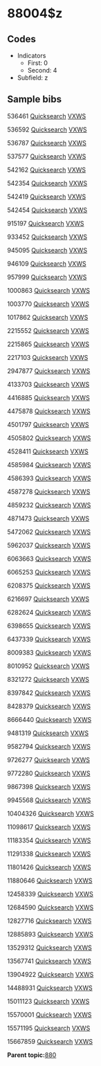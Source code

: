 # 88004$z

## Codes

-   Indicators
    -   First: 0
    -   Second: 4
-   Subfield: z

## Sample bibs

536461 [Quicksearch](https://search.library.yale.edu/catalog/536461) [VXWS](http://prodorbis.library.yale.edu:7014/vxws/GetHoldingsService?bibId=536461)

536592 [Quicksearch](https://search.library.yale.edu/catalog/536592) [VXWS](http://prodorbis.library.yale.edu:7014/vxws/GetHoldingsService?bibId=536592)

536787 [Quicksearch](https://search.library.yale.edu/catalog/536787) [VXWS](http://prodorbis.library.yale.edu:7014/vxws/GetHoldingsService?bibId=536787)

537577 [Quicksearch](https://search.library.yale.edu/catalog/537577) [VXWS](http://prodorbis.library.yale.edu:7014/vxws/GetHoldingsService?bibId=537577)

542162 [Quicksearch](https://search.library.yale.edu/catalog/542162) [VXWS](http://prodorbis.library.yale.edu:7014/vxws/GetHoldingsService?bibId=542162)

542354 [Quicksearch](https://search.library.yale.edu/catalog/542354) [VXWS](http://prodorbis.library.yale.edu:7014/vxws/GetHoldingsService?bibId=542354)

542419 [Quicksearch](https://search.library.yale.edu/catalog/542419) [VXWS](http://prodorbis.library.yale.edu:7014/vxws/GetHoldingsService?bibId=542419)

542454 [Quicksearch](https://search.library.yale.edu/catalog/542454) [VXWS](http://prodorbis.library.yale.edu:7014/vxws/GetHoldingsService?bibId=542454)

915197 [Quicksearch](https://search.library.yale.edu/catalog/915197) [VXWS](http://prodorbis.library.yale.edu:7014/vxws/GetHoldingsService?bibId=915197)

933452 [Quicksearch](https://search.library.yale.edu/catalog/933452) [VXWS](http://prodorbis.library.yale.edu:7014/vxws/GetHoldingsService?bibId=933452)

945095 [Quicksearch](https://search.library.yale.edu/catalog/945095) [VXWS](http://prodorbis.library.yale.edu:7014/vxws/GetHoldingsService?bibId=945095)

946109 [Quicksearch](https://search.library.yale.edu/catalog/946109) [VXWS](http://prodorbis.library.yale.edu:7014/vxws/GetHoldingsService?bibId=946109)

957999 [Quicksearch](https://search.library.yale.edu/catalog/957999) [VXWS](http://prodorbis.library.yale.edu:7014/vxws/GetHoldingsService?bibId=957999)

1000863 [Quicksearch](https://search.library.yale.edu/catalog/1000863) [VXWS](http://prodorbis.library.yale.edu:7014/vxws/GetHoldingsService?bibId=1000863)

1003770 [Quicksearch](https://search.library.yale.edu/catalog/1003770) [VXWS](http://prodorbis.library.yale.edu:7014/vxws/GetHoldingsService?bibId=1003770)

1017862 [Quicksearch](https://search.library.yale.edu/catalog/1017862) [VXWS](http://prodorbis.library.yale.edu:7014/vxws/GetHoldingsService?bibId=1017862)

2215552 [Quicksearch](https://search.library.yale.edu/catalog/2215552) [VXWS](http://prodorbis.library.yale.edu:7014/vxws/GetHoldingsService?bibId=2215552)

2215865 [Quicksearch](https://search.library.yale.edu/catalog/2215865) [VXWS](http://prodorbis.library.yale.edu:7014/vxws/GetHoldingsService?bibId=2215865)

2217103 [Quicksearch](https://search.library.yale.edu/catalog/2217103) [VXWS](http://prodorbis.library.yale.edu:7014/vxws/GetHoldingsService?bibId=2217103)

2947877 [Quicksearch](https://search.library.yale.edu/catalog/2947877) [VXWS](http://prodorbis.library.yale.edu:7014/vxws/GetHoldingsService?bibId=2947877)

4133703 [Quicksearch](https://search.library.yale.edu/catalog/4133703) [VXWS](http://prodorbis.library.yale.edu:7014/vxws/GetHoldingsService?bibId=4133703)

4416885 [Quicksearch](https://search.library.yale.edu/catalog/4416885) [VXWS](http://prodorbis.library.yale.edu:7014/vxws/GetHoldingsService?bibId=4416885)

4475878 [Quicksearch](https://search.library.yale.edu/catalog/4475878) [VXWS](http://prodorbis.library.yale.edu:7014/vxws/GetHoldingsService?bibId=4475878)

4501797 [Quicksearch](https://search.library.yale.edu/catalog/4501797) [VXWS](http://prodorbis.library.yale.edu:7014/vxws/GetHoldingsService?bibId=4501797)

4505802 [Quicksearch](https://search.library.yale.edu/catalog/4505802) [VXWS](http://prodorbis.library.yale.edu:7014/vxws/GetHoldingsService?bibId=4505802)

4528411 [Quicksearch](https://search.library.yale.edu/catalog/4528411) [VXWS](http://prodorbis.library.yale.edu:7014/vxws/GetHoldingsService?bibId=4528411)

4585984 [Quicksearch](https://search.library.yale.edu/catalog/4585984) [VXWS](http://prodorbis.library.yale.edu:7014/vxws/GetHoldingsService?bibId=4585984)

4586393 [Quicksearch](https://search.library.yale.edu/catalog/4586393) [VXWS](http://prodorbis.library.yale.edu:7014/vxws/GetHoldingsService?bibId=4586393)

4587278 [Quicksearch](https://search.library.yale.edu/catalog/4587278) [VXWS](http://prodorbis.library.yale.edu:7014/vxws/GetHoldingsService?bibId=4587278)

4859232 [Quicksearch](https://search.library.yale.edu/catalog/4859232) [VXWS](http://prodorbis.library.yale.edu:7014/vxws/GetHoldingsService?bibId=4859232)

4871473 [Quicksearch](https://search.library.yale.edu/catalog/4871473) [VXWS](http://prodorbis.library.yale.edu:7014/vxws/GetHoldingsService?bibId=4871473)

5472062 [Quicksearch](https://search.library.yale.edu/catalog/5472062) [VXWS](http://prodorbis.library.yale.edu:7014/vxws/GetHoldingsService?bibId=5472062)

5962037 [Quicksearch](https://search.library.yale.edu/catalog/5962037) [VXWS](http://prodorbis.library.yale.edu:7014/vxws/GetHoldingsService?bibId=5962037)

6063663 [Quicksearch](https://search.library.yale.edu/catalog/6063663) [VXWS](http://prodorbis.library.yale.edu:7014/vxws/GetHoldingsService?bibId=6063663)

6065253 [Quicksearch](https://search.library.yale.edu/catalog/6065253) [VXWS](http://prodorbis.library.yale.edu:7014/vxws/GetHoldingsService?bibId=6065253)

6208375 [Quicksearch](https://search.library.yale.edu/catalog/6208375) [VXWS](http://prodorbis.library.yale.edu:7014/vxws/GetHoldingsService?bibId=6208375)

6216697 [Quicksearch](https://search.library.yale.edu/catalog/6216697) [VXWS](http://prodorbis.library.yale.edu:7014/vxws/GetHoldingsService?bibId=6216697)

6282624 [Quicksearch](https://search.library.yale.edu/catalog/6282624) [VXWS](http://prodorbis.library.yale.edu:7014/vxws/GetHoldingsService?bibId=6282624)

6398655 [Quicksearch](https://search.library.yale.edu/catalog/6398655) [VXWS](http://prodorbis.library.yale.edu:7014/vxws/GetHoldingsService?bibId=6398655)

6437339 [Quicksearch](https://search.library.yale.edu/catalog/6437339) [VXWS](http://prodorbis.library.yale.edu:7014/vxws/GetHoldingsService?bibId=6437339)

8009383 [Quicksearch](https://search.library.yale.edu/catalog/8009383) [VXWS](http://prodorbis.library.yale.edu:7014/vxws/GetHoldingsService?bibId=8009383)

8010952 [Quicksearch](https://search.library.yale.edu/catalog/8010952) [VXWS](http://prodorbis.library.yale.edu:7014/vxws/GetHoldingsService?bibId=8010952)

8321272 [Quicksearch](https://search.library.yale.edu/catalog/8321272) [VXWS](http://prodorbis.library.yale.edu:7014/vxws/GetHoldingsService?bibId=8321272)

8397842 [Quicksearch](https://search.library.yale.edu/catalog/8397842) [VXWS](http://prodorbis.library.yale.edu:7014/vxws/GetHoldingsService?bibId=8397842)

8428379 [Quicksearch](https://search.library.yale.edu/catalog/8428379) [VXWS](http://prodorbis.library.yale.edu:7014/vxws/GetHoldingsService?bibId=8428379)

8666440 [Quicksearch](https://search.library.yale.edu/catalog/8666440) [VXWS](http://prodorbis.library.yale.edu:7014/vxws/GetHoldingsService?bibId=8666440)

9481319 [Quicksearch](https://search.library.yale.edu/catalog/9481319) [VXWS](http://prodorbis.library.yale.edu:7014/vxws/GetHoldingsService?bibId=9481319)

9582794 [Quicksearch](https://search.library.yale.edu/catalog/9582794) [VXWS](http://prodorbis.library.yale.edu:7014/vxws/GetHoldingsService?bibId=9582794)

9726277 [Quicksearch](https://search.library.yale.edu/catalog/9726277) [VXWS](http://prodorbis.library.yale.edu:7014/vxws/GetHoldingsService?bibId=9726277)

9772280 [Quicksearch](https://search.library.yale.edu/catalog/9772280) [VXWS](http://prodorbis.library.yale.edu:7014/vxws/GetHoldingsService?bibId=9772280)

9867398 [Quicksearch](https://search.library.yale.edu/catalog/9867398) [VXWS](http://prodorbis.library.yale.edu:7014/vxws/GetHoldingsService?bibId=9867398)

9945568 [Quicksearch](https://search.library.yale.edu/catalog/9945568) [VXWS](http://prodorbis.library.yale.edu:7014/vxws/GetHoldingsService?bibId=9945568)

10404326 [Quicksearch](https://search.library.yale.edu/catalog/10404326) [VXWS](http://prodorbis.library.yale.edu:7014/vxws/GetHoldingsService?bibId=10404326)

11098617 [Quicksearch](https://search.library.yale.edu/catalog/11098617) [VXWS](http://prodorbis.library.yale.edu:7014/vxws/GetHoldingsService?bibId=11098617)

11183354 [Quicksearch](https://search.library.yale.edu/catalog/11183354) [VXWS](http://prodorbis.library.yale.edu:7014/vxws/GetHoldingsService?bibId=11183354)

11291338 [Quicksearch](https://search.library.yale.edu/catalog/11291338) [VXWS](http://prodorbis.library.yale.edu:7014/vxws/GetHoldingsService?bibId=11291338)

11801426 [Quicksearch](https://search.library.yale.edu/catalog/11801426) [VXWS](http://prodorbis.library.yale.edu:7014/vxws/GetHoldingsService?bibId=11801426)

11880646 [Quicksearch](https://search.library.yale.edu/catalog/11880646) [VXWS](http://prodorbis.library.yale.edu:7014/vxws/GetHoldingsService?bibId=11880646)

12458339 [Quicksearch](https://search.library.yale.edu/catalog/12458339) [VXWS](http://prodorbis.library.yale.edu:7014/vxws/GetHoldingsService?bibId=12458339)

12684590 [Quicksearch](https://search.library.yale.edu/catalog/12684590) [VXWS](http://prodorbis.library.yale.edu:7014/vxws/GetHoldingsService?bibId=12684590)

12827716 [Quicksearch](https://search.library.yale.edu/catalog/12827716) [VXWS](http://prodorbis.library.yale.edu:7014/vxws/GetHoldingsService?bibId=12827716)

12885893 [Quicksearch](https://search.library.yale.edu/catalog/12885893) [VXWS](http://prodorbis.library.yale.edu:7014/vxws/GetHoldingsService?bibId=12885893)

13529312 [Quicksearch](https://search.library.yale.edu/catalog/13529312) [VXWS](http://prodorbis.library.yale.edu:7014/vxws/GetHoldingsService?bibId=13529312)

13567741 [Quicksearch](https://search.library.yale.edu/catalog/13567741) [VXWS](http://prodorbis.library.yale.edu:7014/vxws/GetHoldingsService?bibId=13567741)

13904922 [Quicksearch](https://search.library.yale.edu/catalog/13904922) [VXWS](http://prodorbis.library.yale.edu:7014/vxws/GetHoldingsService?bibId=13904922)

14488931 [Quicksearch](https://search.library.yale.edu/catalog/14488931) [VXWS](http://prodorbis.library.yale.edu:7014/vxws/GetHoldingsService?bibId=14488931)

15011123 [Quicksearch](https://search.library.yale.edu/catalog/15011123) [VXWS](http://prodorbis.library.yale.edu:7014/vxws/GetHoldingsService?bibId=15011123)

15570001 [Quicksearch](https://search.library.yale.edu/catalog/15570001) [VXWS](http://prodorbis.library.yale.edu:7014/vxws/GetHoldingsService?bibId=15570001)

15571195 [Quicksearch](https://search.library.yale.edu/catalog/15571195) [VXWS](http://prodorbis.library.yale.edu:7014/vxws/GetHoldingsService?bibId=15571195)

15667859 [Quicksearch](https://search.library.yale.edu/catalog/15667859) [VXWS](http://prodorbis.library.yale.edu:7014/vxws/GetHoldingsService?bibId=15667859)

**Parent topic:**[880](../../tags/880/880.md)

